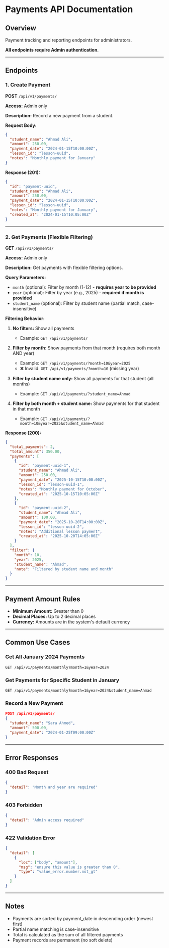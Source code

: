# Payments API Documentation

## Overview
Payment tracking and reporting endpoints for administrators.

**All endpoints require Admin authentication.**

---

## Endpoints

### 1. Create Payment
**POST** `/api/v1/payments/`

**Access:** Admin only

**Description:** Record a new payment from a student.

**Request Body:**
```json
{
  "student_name": "Ahmad Ali",
  "amount": 250.00,
  "payment_date": "2024-01-15T10:00:00Z",
  "lesson_id": "lesson-uuid",
  "notes": "Monthly payment for January"
}
```

**Response (201):**
```json
{
  "id": "payment-uuid",
  "student_name": "Ahmad Ali",
  "amount": 250.00,
  "payment_date": "2024-01-15T10:00:00Z",
  "lesson_id": "lesson-uuid",
  "notes": "Monthly payment for January",
  "created_at": "2024-01-15T10:05:00Z"
}
```

---

### 2. Get Payments (Flexible Filtering)
**GET** `/api/v1/payments/`

**Access:** Admin only

**Description:** Get payments with flexible filtering options.

**Query Parameters:**
- `month` (optional): Filter by month (1-12) - **requires year to be provided**
- `year` (optional): Filter by year (e.g., 2025) - **required if month is provided**
- `student_name` (optional): Filter by student name (partial match, case-insensitive)

**Filtering Behavior:**

1. **No filters:** Show all payments
   - Example: `GET /api/v1/payments/`

2. **Filter by month:** Show payments from that month (requires both month AND year)
   - Example: `GET /api/v1/payments/?month=10&year=2025`
   - ❌ Invalid: `GET /api/v1/payments/?month=10` (missing year)

3. **Filter by student name only:** Show all payments for that student (all months)
   - Example: `GET /api/v1/payments/?student_name=Ahmad`

4. **Filter by both month + student name:** Show payments for that student in that month
   - Example: `GET /api/v1/payments/?month=10&year=2025&student_name=Ahmad`

**Response (200):**
```json
{
  "total_payments": 2,
  "total_amount": 350.00,
  "payments": [
    {
      "id": "payment-uuid-1",
      "student_name": "Ahmad Ali",
      "amount": 250.00,
      "payment_date": "2025-10-15T10:00:00Z",
      "lesson_id": "lesson-uuid-1",
      "notes": "Monthly payment for October",
      "created_at": "2025-10-15T10:05:00Z"
    },
    {
      "id": "payment-uuid-2",
      "student_name": "Ahmad Ali",
      "amount": 100.00,
      "payment_date": "2025-10-20T14:00:00Z",
      "lesson_id": "lesson-uuid-2",
      "notes": "Additional lesson payment",
      "created_at": "2025-10-20T14:05:00Z"
    }
  ],
  "filter": {
    "month": 10,
    "year": 2025,
    "student_name": "Ahmad",
    "note": "Filtered by student name and month"
  }
}
```

---

## Payment Amount Rules

- **Minimum Amount:** Greater than 0
- **Decimal Places:** Up to 2 decimal places
- **Currency:** Amounts are in the system's default currency

---

## Common Use Cases

### Get All January 2024 Payments
```
GET /api/v1/payments/monthly?month=1&year=2024
```

### Get Payments for Specific Student in January
```
GET /api/v1/payments/monthly?month=1&year=2024&student_name=Ahmad
```

### Record a New Payment
```json
POST /api/v1/payments/
{
  "student_name": "Sara Ahmed",
  "amount": 500.00,
  "payment_date": "2024-01-25T09:00:00Z"
}
```

---

## Error Responses

### 400 Bad Request
```json
{
  "detail": "Month and year are required"
}
```

### 403 Forbidden
```json
{
  "detail": "Admin access required"
}
```

### 422 Validation Error
```json
{
  "detail": [
    {
      "loc": ["body", "amount"],
      "msg": "ensure this value is greater than 0",
      "type": "value_error.number.not_gt"
    }
  ]
}
```

---

## Notes

- Payments are sorted by payment_date in descending order (newest first)
- Partial name matching is case-insensitive
- Total is calculated as the sum of all filtered payments
- Payment records are permanent (no soft delete)

